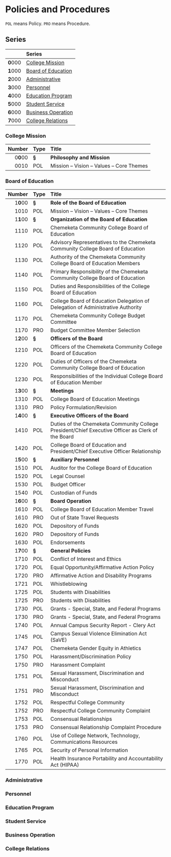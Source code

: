 # Policies and Procedures
`POL` means Policy. `PRO` means Procedure.

## Series

|          | Series                                    |
| -------: | :---------------------------------------- |
| **0**000 | [College Mission](#college-mission)       |
| **1**000 | [Board of Education](#board-of-education) |
| **2**000 | [Administrative](#administrative)         |
| **3**000 | [Personnel](#personnel)                   |
| **4**000 | [Education Program](#education-program)   |
| **5**000 | [Student Service](#student-service)       |
| **6**000 | [Business Operation](#business-operation) |
| **7**000 | [College Relations](#college-relations)   |

### College Mission

|  Number  | Type       | Title                                      |
| -------: | ---------- | :----------------------------------------- |
| 0**0**00 | **&sect;** | **Philosophy and Mission**                 |
|     0010 | POL        | Mission – Vision – Values – Core Themes    |

### Board of Education

|  Number  | Type       | Title                                      |
| -------: | ---------- | :----------------------------------------- |
| 1**0**00 | **&sect;** | **Role of the Board of Education**         |
|     1010 | POL        | Mission – Vision – Values – Core Themes    |
| 1**1**00 | **&sect;** | **Organization of the Board of Education** |
|     1110 | POL        | Chemeketa Community College Board of Education |
|     1120 | POL        | Advisory Representatives to the Chemeketa Community College Board of Education |
|     1130 | POL        | Authority of the Chemeketa Community College Board of Education Members |
|     1140 | POL        | Primary Responsibility of the Chemeketa Community College Board of Education |
|     1150 | POL        | Duties and Responsibilities of the College Board of Education |
|     1160 | POL        | College Board of Education Delegation of Delegation of Administrative Authority |
|     1170 | POL        | Chemeketa Community College Budget Committee |
|     1170 | PRO        | Budget Committee Member Selection         |
| 1**2**00 | **&sect;** | **Officers of the Board**                 |
|     1210 | POL        | Officers of the Chemeketa Community College Board of Education |
|     1220 | POL        | Duties of Officers of the Chemeketa Community College Board of Education |
|     1230 | POL        | Responsibilities of the Individual College Board of Education Member |
| 1**3**00 | **&sect;** | **Meetings**                              |
|     1310 | POL        | College Board of Education Meetings       |
|     1310 | PRO        | Policy Formulation/Revision               |
| 1**4**00 | **&sect;** | **Executive Officers of the Board**       |
|     1410 | POL        | Duties of the Chemeketa Community College President/Chief Executive Officer as Clerk of the Board |
|     1420 | POL        | College Board of Education and President/Chief Executive Officer Relationship |
| 1**5**00 | **&sect;** | **Auxiliary Personnel**                   |
|     1510 | POL        | Auditor for the College Board of Education |
|     1520 | POL        | Legal Counsel |
|     1530 | POL        | Budget Officer |
|     1540 | POL        | Custodian of Funds |
| 1**6**00 | **&sect;** | **Board Operation** |
|     1610 | POL        | College Board of Education Member Travel |
|     1610 | PRO        | Out of State Travel Requests |
|     1620 | POL        | Depository of Funds |
|     1620 | PRO        | Depository of Funds |
|     1630 | POL        | Endorsements |
| 1**7**00 | **&sect;** | **General Policies** |
|     1710 | POL        | Conflict of Interest and Ethics |
|     1720 | POL        | Equal Opportunity/Affirmative Action Policy |
|     1720 | PRO        | Affirmative Action and Disability Programs |
|     1721 | POL        | Whistleblowing |
|     1725 | POL        | Students with Disabilities |
|     1725 | PRO        | Students with Disabilities |
|     1730 | POL        | Grants - Special, State, and Federal Programs |
|     1730 | PRO        | Grants - Special, State, and Federal Programs |
|     1740 | POL        | Annual Campus Security Report - Clery Act |
|     1745 | POL        | Campus Sexual Violence Elimination Act (SaVE) |
|     1747 | POL        | Chemeketa Gender Equity in Athletics |
|     1750 | POL        | Harassment/Discrimination Policy |
|     1750 | PRO        | Harassment Complaint |
|     1751 | POL        | Sexual Harassment, Discrimination and Misconduct |
|     1751 | PRO        | Sexual Harassment, Discrimination and Misconduct |
|     1752 | POL        | Respectful College Community |
|     1752 | PRO        | Respectful College Community Complaint |
|     1753 | POL        | Consensual Relationships |
|     1753 | PRO        | Consensual Relationship Complaint Procedure |
|     1760 | POL        | Use of College Network, Technology, Communications Resources |
|     1765 | POL        | Security of Personal Information |
|     1770 | POL        | Health Insurance Portability and Accountability Act (HIPAA) |

### Administrative

### Personnel

### Education Program

### Student Service

### Business Operation

### College Relations
